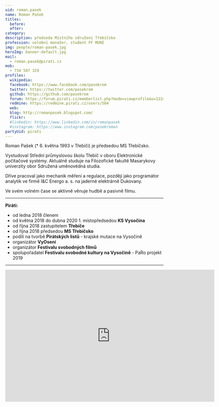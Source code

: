```yaml
---
uid: roman.pasek
name: Roman Pašek
titles:
  before:
  after:
category:
description: předseda Místního sdružení Třebíčsko
profession: volební manažer, student FF MUNI
img: people/roman-pasek.jpg
heroImg: banner-default.jpg
mail:
  - roman.pasek@pirati.cz
mob:
  - 734 507 329
profiles:
  wikipedia:
  facebook: https://www.facebook.com/pasekrom
  twitter: https://twitter.com/pasekrom
  github: https://github.com/pasekrom
  forum: https://forum.pirati.cz/memberlist.php?mode=viewprofile&u=12247
  redmine: https://redmine.pirati.cz/users/504
  web:
  blog: http://romanpasek.blogspot.com/
  flickr:
  #linkedin: https://www.linkedin.com/in/romanpasek
  #instagram: https://www.instagram.com/pasekroman  
partyUid: pirati
---
```


Roman Pašek (* 6. května 1993 v Třebíči) je předsedou MS Třebíčsko.

Vystudoval Střední průmyslovou školu Třebíč v oboru Elektronické počítačové systémy. Aktuálně studuje na Filozofické fakultě Masarykovy univerzity obor Sdružená uměnovédná studia.

Dříve pracoval jako mechanik měření a regulace, později jako programátor analytik ve firmě I&C Energo a. s. na jaderné elektrárně Dukovany.

Ve svém volném čase se aktivně věnuje hudbě a pasivně filmu.

---

**Piráti:**
* od ledna 2018 členem
* od května 2018 do dubna 2020 1. místopředsedou **KS Vysočina**
* od října 2018 zastupitelem **Třebíče**
* od října 2018 předsedou **MS Třebíčsko**
* podílí na tvorbě **Pirátských listů** - krajské mutace na Vysočině
* organizátor **VyOsení**
* organizátor **Festivalu svobodných filmů**
* spolupořadatel **Festivalu svobodné kultury na Vysočině** - PaRo projekt 2019

---

<iframe src="https://calendar.google.com/calendar/embed?showTitle=0&amp;showPrint=0&amp;showTabs=0&amp;showCalendars=0&amp;showTz=0&amp;height=600&amp;wkst=2&amp;bgcolor=%23FFFFFF&amp;src=b38bnamjrgs591o19u6edtpkis%40group.calendar.google.com&amp;color=%23333333&amp;ctz=Europe%2FPrague" style="border-width:0" width="666" height="420" frameborder="0" scrolling="no"></iframe>
